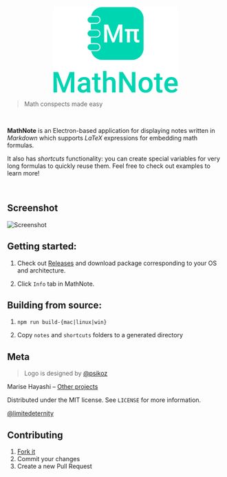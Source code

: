 <p align="center"><img src="logo/logotype_verticalv2.png" alt="MathNote" height="200px"></p>

> Math conspects made easy

<br>

**MathNote** is an Electron-based application for displaying notes written in *Markdown* which supports *LaTeX* expressions for embedding math formulas. 

It also has *shortcuts* functionality: you can create special variables for very long formulas to quickly reuse them. Feel free to check out examples to learn more!

<br>

## Screenshot

![Screenshot](http://i104.fastpic.ru/big/2018/0717/03/9525e68d0bfeb9be3fea7cbad5957203.png)

## Getting started:

1) Check out [Releases](https://github.com/limitedeternity/MathNote/releases) and download package corresponding to your OS and architecture.

2) Click `Info` tab in MathNote.

## Building from source:

1) `npm run build-{mac|linux|win}`

2) Copy `notes` and `shortcuts` folders to a generated directory

## Meta

> Logo is designed by [@psikoz](https://github.com/psikoz)

Marise Hayashi – [Other projects](https://limitedeternity.github.io/)

Distributed under the MIT license. See ``LICENSE`` for more information.

[@limitedeternity](https://github.com/limitedeternity)

## Contributing

1. [Fork it](https://github.com/limitedeternity/MathNote/fork)
2. Commit your changes
3. Create a new Pull Request
